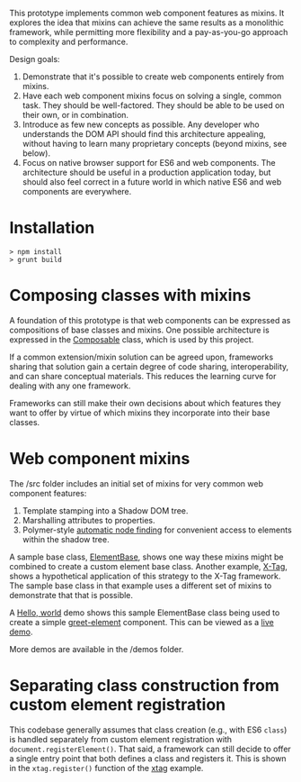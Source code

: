 This prototype implements common web component features as mixins. It
explores the idea that mixins can achieve the same results as a monolithic
framework, while permitting more flexibility and a pay-as-you-go approach to
complexity and performance.

Design goals:

1. Demonstrate that it's possible to create web components entirely from mixins.
2. Have each web component mixins focus on solving a single, common task. They
   should be well-factored. They should be able to be used on their own, or in
   combination.
3. Introduce as few new concepts as possible. Any developer who understands the
   DOM API should find this architecture appealing, without having to learn many
   proprietary concepts (beyond mixins, see below).
4. Focus on native browser support for ES6 and web components. The architecture
   should be useful in a production application today, but should also feel
   correct in a future world in which native ES6 and web components are
   everywhere.

# Installation

    > npm install
    > grunt build

# Composing classes with mixins

A foundation of this prototype is that web components can be expressed as
compositions of base classes and mixins. One possible architecture is
expressed in the [Composable](https://github.com/ComponentKitchen/Composable)
class, which is used by this project.

If a common extension/mixin solution can be agreed upon, frameworks sharing that
solution gain a certain degree of code sharing, interoperability, and can share
conceptual materials. This reduces the learning curve for dealing with any one
framework.

Frameworks can still make their own decisions about which features they want to
offer by virtue of which mixins they incorporate into their base classes.


# Web component mixins

The /src folder includes an initial set of mixins for very common web component
features:

1. Template stamping into a Shadow DOM tree.
2. Marshalling attributes to properties.
3. Polymer-style [automatic node finding](https://www.polymer-project.org/1.0/docs/devguide/local-dom.html#node-finding)
for convenient access to elements within the shadow tree.

A sample base class, [ElementBase](src/ElementBase.js), shows one way these
mixins might be combined to create a custom element base class. Another example,
[X-Tag](demos/X-Tag), shows a hypothetical application of this strategy to the
X-Tag framework. The sample base class in that example uses a different set of
mixins to demonstrate that that is possible.

A [Hello, world](demos/Hello%20World) demo shows this sample ElementBase class being used to
create a simple [greet-element](demos/Hello%20World/GreetElement.js) component. This can be
viewed as a [live demo](http://componentkitchen.github.io/element-base/demos/Hello%20World).

More demos are available in the /demos folder.


# Separating class construction from custom element registration

This codebase generally assumes that class creation (e.g., with ES6 `class`) is
handled separately from custom element registration with
`document.registerElement()`. That said, a framework can still decide to offer
a single entry point that both defines a class and registers it. This is shown
in the `xtag.register()` function of the [xtag](demos/X-Tag) example.
